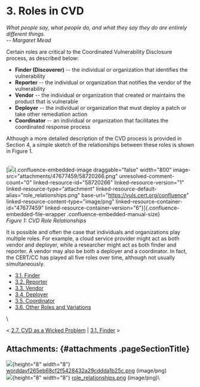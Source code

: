 # 3. Roles in CVD 








*What people say, what people do, and what they say they do are entirely
different things.*\
*-- Margaret Mead*

Certain roles are critical to the Coordinated Vulnerability Disclosure
process, as described below:

-   **Finder (Discoverer)** -- the individual or organization that
    identifies the vulnerability
-   **Reporter** -- the individual or organization that notifies the
    vendor of the vulnerability
-   **Vendor** -- the individual or organization that created or
    maintains the product that is vulnerable
-   **Deployer** -- the individual or organization that must deploy a
    patch or take other remediation action
-   **Coordinator** -- an individual or organization that facilitates
    the coordinated response process

Although a more detailed description of the CVD process is provided in
Section 4, a simple sketch of the relationships between these roles is
shown in Figure 1.

\
[![](attachments/47677459/58720266.png){.confluence-embedded-image
draggable="false" width="800"
image-src="attachments/47677459/58720266.png"
unresolved-comment-count="0" linked-resource-id="58720266"
linked-resource-version="1" linked-resource-type="attachment"
linked-resource-default-alias="role_relationships.png"
base-url="https://vuls.cert.org/confluence"
linked-resource-content-type="image/png"
linked-resource-container-id="47677459"
linked-resource-container-version="6"}]{.confluence-embedded-file-wrapper
.confluence-embedded-manual-size}\
*Figure 1:* *CVD Role Relationships*

It is possible and often the case that individuals and organizations
play multiple roles. For example, a cloud service provider might act as
both vendor and deployer, while a researcher might act as both finder
and reporter. A vendor may also be both a deployer and a coordinator. In
fact, the CERT/CC has played all five roles over time, although not
usually simultaneously.

-   [3.1. Finder](3.1.-Finder_47677460.md)
-   [3.2. Reporter](3.2.-Reporter_47677461.md)
-   [3.3. Vendor](3.3.-Vendor_47677462.md)
-   [3.4. Deployer](3.4.-Deployer_47677463.md)
-   [3.5. Coordinator](3.5.-Coordinator_47677464.md)
-   [3.6. Other Roles and
    Variations](3.6.-Other-Roles-and-Variations_47677465.md)

\



\< [2.7. CVD as a Wicked
Problem](2.7.-CVD-as-a-Wicked-Problem_47677457.md) \| [3.1.
Finder](3.1.-Finder_47677460.md) \>






## Attachments: {#attachments .pageSectionTitle}



![](images/icons/bullet_blue.gif){height="8" width="8"}
[worddavf265eb68cf2f5428432a29cddda1b25c.png](attachments/47677459/47677458.png)
(image/png)\
![](images/icons/bullet_blue.gif){height="8" width="8"}
[role_relationships.png](attachments/47677459/58720266.png) (image/png)\













